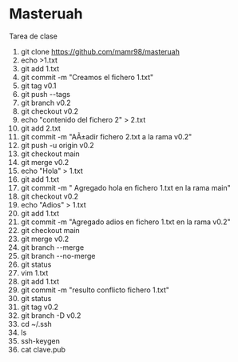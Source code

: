 # Masteruah
Tarea de clase
1. git clone https://github.com/mamr98/masteruah
2. echo >1.txt
3. git add 1.txt
4. git commit -m "Creamos el fichero 1.txt"
5. git tag v0.1
6. git push --tags
7. git branch v0.2
8. git checkout v0.2
9. echo "contenido del fichero 2" > 2.txt
10. git add 2.txt
11. git commit -m "AÃ±adir fichero 2.txt a la rama v0.2"
12. git push -u origin v0.2
13. git checkout main
14. git merge v0.2
15. echo "Hola" > 1.txt
16. git add 1.txt
17. git commit -m " Agregado hola en fichero 1.txt en la rama main"
18. git checkout v0.2
19. echo "Adios" > 1.txt
20. git add 1.txt
21. git commit -m "Agregado adios en fichero 1.txt en la rama v0.2"
22. git checkout main
23. git merge v0.2
24. git branch --merge
25. git branch --no-merge
26. git status
27. vim 1.txt
28. git add 1.txt
29. git commit -m "resulto conflicto fichero 1.txt"
30. git status
31. git tag v0.2
32. git branch -D v0.2
33. cd ~/.ssh
34. ls
35. ssh-keygen
36. cat clave.pub
